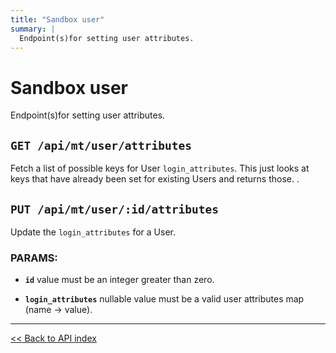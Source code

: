 ```yaml
---
title: "Sandbox user"
summary: |
  Endpoint(s)for setting user attributes.
---
```


# Sandbox user

Endpoint(s)for setting user attributes.

## `GET /api/mt/user/attributes`

Fetch a list of possible keys for User `login_attributes`. This just looks at keys that have already been set for
  existing Users and returns those. .

## `PUT /api/mt/user/:id/attributes`

Update the `login_attributes` for a User.

### PARAMS:

-  **`id`** value must be an integer greater than zero.

-  **`login_attributes`** nullable value must be a valid user attributes map (name -> value).

---

[<< Back to API index](../../api-documentation.md)